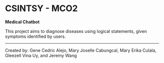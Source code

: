 # CSINTSY - MCO2
<b>Medical Chatbot</b>

This project aims to diagnose diseases using logical statements, given symptoms identified by users. 

---

Created by: Gene Cedric Alejo, Mary Joselle Cabungcal, Mary Erika Culala, Gleezell Vina Uy, and Jeremy Wang
